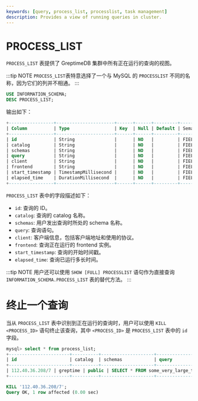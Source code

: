 ```yaml
---
keywords: [query, process_list, processlist, task management]
description: Provides a view of running queries in cluster.
---
```


# PROCESS_LIST

`PROCESS_LIST` 表提供了 GreptimeDB 集群中所有正在运行的查询的视图。

:::tip NOTE
`PROCESS_LIST`表特意选择了一个与 MySQL 的 `PROCESSLIST` 不同的名称，因为它们的列并不相通。
:::

```sql
USE INFORMATION_SCHEMA;
DESC PROCESS_LIST;
```

输出如下：

```sql
+-----------------+----------------------+------+------+---------+---------------+
| Column          | Type                 | Key  | Null | Default | Semantic Type |
+-----------------+----------------------+------+------+---------+---------------+
| id              | String               |      | NO   |         | FIELD         |
| catalog         | String               |      | NO   |         | FIELD         |
| schemas         | String               |      | NO   |         | FIELD         |
| query           | String               |      | NO   |         | FIELD         |
| client          | String               |      | NO   |         | FIELD         |
| frontend        | String               |      | NO   |         | FIELD         |
| start_timestamp | TimestampMillisecond |      | NO   |         | FIELD         |
| elapsed_time    | DurationMillisecond  |      | NO   |         | FIELD         |
+-----------------+----------------------+------+------+---------+---------------+
```

`PROCESS_LIST` 表中的字段描述如下：

- `id`: 查询的 ID。
- `catalog`: 查询的 catalog 名称。
- `schemas`: 用户发出查询时所处的 schema 名称。
- `query`: 查询语句。
- `client`: 客户端信息，包括客户端地址和使用的协议。
- `frontend`: 查询正在运行的 frontend 实例。
- `start_timestamp`: 查询的开始时间戳。
- `elapsed_time`: 查询已运行多长时间。

:::tip NOTE
用户还可以使用 `SHOW [FULL] PROCESSLIST` 语句作为直接查询 `INFORMATION_SCHEMA.PROCESS_LIST` 表的替代方法。
:::


# 终止一个查询

当从 `PROCESS_LIST` 表中识别到正在运行的查询时，用户可以使用 `KILL <PROCESS_ID>` 语句终止该查询，其中 `<PROCESS_ID>` 是 `PROCESS_LIST` 表中的 `id` 字段。

```sql
mysql> select * from process_list;
+-----------------------+----------+--------------------+----------------------------+------------------------+---------------------+----------------------------+-----------------+
| id                    | catalog  | schemas            | query                      | client                 | frontend            | start_timestamp            | elapsed_time    |
+-----------------------+----------+--------------------+----------------------------+------------------------+---------------------+----------------------------+-----------------+
| 112.40.36.208/7 | greptime | public | SELECT * FROM some_very_large_table | mysql[127.0.0.1:34692] | 112.40.36.208:4001 | 2025-06-30 07:04:11.118000 | 00:00:12.002000 |
+-----------------------+----------+--------------------+----------------------------+------------------------+---------------------+----------------------------+-----------------+

KILL '112.40.36.208/7';
Query OK, 1 row affected (0.00 sec)
```